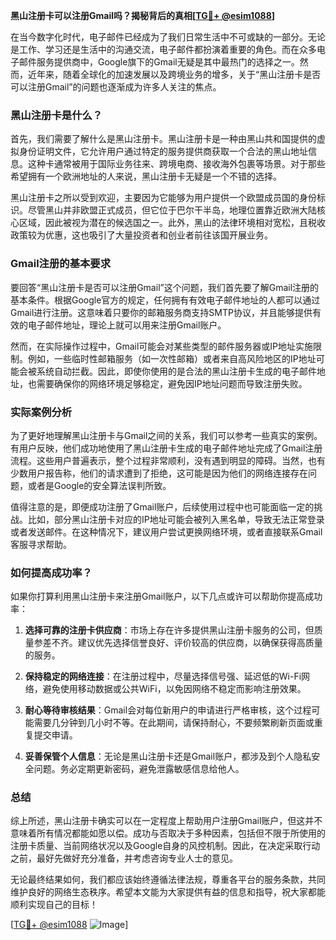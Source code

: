 **黑山注册卡可以注册Gmail吗？揭秘背后的真相[[TG💪+ @esim1088](https://t.me/s/esim1088)]**

在当今数字化时代，电子邮件已经成为了我们日常生活中不可或缺的一部分。无论是工作、学习还是生活中的沟通交流，电子邮件都扮演着重要的角色。而在众多电子邮件服务提供商中，Google旗下的Gmail无疑是其中最热门的选择之一。然而，近年来，随着全球化的加速发展以及跨境业务的增多，关于“黑山注册卡是否可以注册Gmail”的问题也逐渐成为许多人关注的焦点。

### 黑山注册卡是什么？

首先，我们需要了解什么是黑山注册卡。黑山注册卡是一种由黑山共和国提供的虚拟身份证明文件，它允许用户通过特定的服务提供商获取一个合法的黑山地址信息。这种卡通常被用于国际业务往来、跨境电商、接收海外包裹等场景。对于那些希望拥有一个欧洲地址的人来说，黑山注册卡无疑是一个不错的选择。

黑山注册卡之所以受到欢迎，主要因为它能够为用户提供一个欧盟成员国的身份标识。尽管黑山并非欧盟正式成员，但它位于巴尔干半岛，地理位置靠近欧洲大陆核心区域，因此被视为潜在的候选国之一。此外，黑山的法律环境相对宽松，且税收政策较为优惠，这也吸引了大量投资者和创业者前往该国开展业务。

### Gmail注册的基本要求

要回答“黑山注册卡是否可以注册Gmail”这个问题，我们首先要了解Gmail注册的基本条件。根据Google官方的规定，任何拥有有效电子邮件地址的人都可以通过Gmail进行注册。这意味着只要你的邮箱服务商支持SMTP协议，并且能够提供有效的电子邮件地址，理论上就可以用来注册Gmail账户。

然而，在实际操作过程中，Gmail可能会对某些类型的邮件服务器或IP地址实施限制。例如，一些临时性邮箱服务（如一次性邮箱）或者来自高风险地区的IP地址可能会被系统自动拦截。因此，即使你使用的是合法的黑山注册卡生成的电子邮件地址，也需要确保你的网络环境足够稳定，避免因IP地址问题而导致注册失败。

### 实际案例分析

为了更好地理解黑山注册卡与Gmail之间的关系，我们可以参考一些真实的案例。有用户反映，他们成功地使用了黑山注册卡生成的电子邮件地址完成了Gmail注册流程。这些用户普遍表示，整个过程非常顺利，没有遇到明显的障碍。当然，也有少数用户报告称，他们的请求遭到了拒绝，这可能是因为他们的网络连接存在问题，或者是Google的安全算法误判所致。

值得注意的是，即便成功注册了Gmail账户，后续使用过程中也可能面临一定的挑战。比如，部分黑山注册卡对应的IP地址可能会被列入黑名单，导致无法正常登录或者发送邮件。在这种情况下，建议用户尝试更换网络环境，或者直接联系Gmail客服寻求帮助。

### 如何提高成功率？

如果你打算利用黑山注册卡来注册Gmail账户，以下几点或许可以帮助你提高成功率：

1. **选择可靠的注册卡供应商**：市场上存在许多提供黑山注册卡服务的公司，但质量参差不齐。建议优先选择信誉良好、评价较高的供应商，以确保获得高质量的服务。
   
2. **保持稳定的网络连接**：在注册过程中，尽量选择信号强、延迟低的Wi-Fi网络，避免使用移动数据或公共WiFi，以免因网络不稳定而影响注册效果。

3. **耐心等待审核结果**：Gmail会对每位新用户的申请进行严格审核，这个过程可能需要几分钟到几小时不等。在此期间，请保持耐心，不要频繁刷新页面或重复提交申请。

4. **妥善保管个人信息**：无论是黑山注册卡还是Gmail账户，都涉及到个人隐私安全问题。务必定期更新密码，避免泄露敏感信息给他人。

### 总结

综上所述，黑山注册卡确实可以在一定程度上帮助用户注册Gmail账户，但这并不意味着所有情况都能如愿以偿。成功与否取决于多种因素，包括但不限于所使用的注册卡质量、当前网络状况以及Google自身的风控机制。因此，在决定采取行动之前，最好先做好充分准备，并考虑咨询专业人士的意见。

无论最终结果如何，我们都应该始终遵循法律法规，尊重各平台的服务条款，共同维护良好的网络生态秩序。希望本文能为大家提供有益的信息和指导，祝大家都能顺利实现自己的目标！

[[TG💪+ @esim1088](https://t.me/s/esim1088) ![Image](https://i.postimg.cc/4NQfJmqS/Snipaste-2025-05-13-00-14-12.png)]